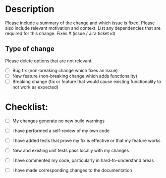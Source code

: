 # Description
Please include a summary of the change and which issue is fixed. Please also include relevant motivation and context. List any dependencies that are required for this change.
Fixes # (issue / Jira ticket id)
## Type of change
Please delete options that are not relevant.
- [ ] Bug fix (non-breaking change which fixes an issue)
- [ ] New feature (non-breaking change which adds functionality)
- [ ] Breaking change (fix or feature that would cause existing functionality to not work as expected)
# Checklist:
- [ ] My changes generate no new build warnings
- [ ] I have performed a self-review of my own code
- [ ] I have added tests that prove my fix is effective or that my feature works
- [ ] New and existing unit tests pass locally with my changes
- [ ] I have commented my code, particularly in hard-to-understand areas
- [ ] I have made corresponding changes to the documentation

